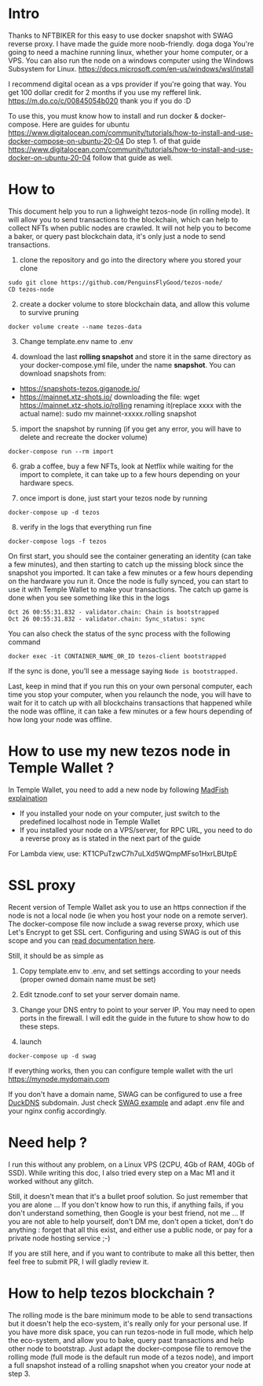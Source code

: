 # Intro

Thanks to NFTBIKER for this easy to use docker snapshot with SWAG reverse proxy. I have made the guide more noob-friendly. doga doga
You're going to need a machine running linux, whether your home computer, or a VPS. You can also run the node on a windows computer using the Windows Subsystem for Linux.
https://docs.microsoft.com/en-us/windows/wsl/install

I recommend digital ocean as a vps provider if you're going that way. You get 100 dollar credit for 2 months if you use my refferel link. https://m.do.co/c/00845054b020 thank you if you do :D

To use this, you must know how to install and run docker & docker-compose. Here are guides for ubuntu
https://www.digitalocean.com/community/tutorials/how-to-install-and-use-docker-compose-on-ubuntu-20-04
Do step 1. of that guide
https://www.digitalocean.com/community/tutorials/how-to-install-and-use-docker-on-ubuntu-20-04
follow that guide as well.

# How to

This document help you to run a lighweight tezos-node (in rolling mode). It will allow you to send transactions to the blockchain, which can help to collect NFTs when public nodes are crawled. It will not help you to become a baker, or query past blockchain data, it's only just a node to send transactions.

1. clone the repository and go into the directory where you stored your clone


```
sudo git clone https://github.com/PenguinsFlyGood/tezos-node/
CD tezos-node
```
2. create a docker volume to store blockchain data, and allow this volume to survive pruning
```
docker volume create --name tezos-data
```
3. Change template.env name to .env

4. download the last **rolling snapshot** and store it in the same directory as your docker-compose.yml file, under the name **snapshot**. You can download snapshots from:

* https://snapshots-tezos.giganode.io/
* https://mainnet.xtz-shots.io/
downloading the file:
wget https://mainnet.xtz-shots.io/rolling
renaming it(replace xxxx with the actual name):
sudo mv mainnet-xxxxx.rolling snapshot

5. import the snapshot by running (if you get any error, you will have to delete and recreate the docker volume)
```
docker-compose run --rm import
```

6. grab a coffee, buy a few NFTs, look at Netflix while waiting for the import to complete, it can take up to a few hours depending on your hardware specs.

7. once import is done, just start your tezos node by running
```
docker-compose up -d tezos
```

8. verify in the logs that everything run fine
```
docker-compose logs -f tezos
```

On first start, you should see the container generating an identity (can take a few minutes), and then starting to catch up the missing block since the snapshot you imported. It can take a few minutes or a few hours depending on the hardware you run it. Once the node is fully synced, you can start to use it with Temple Wallet to make your transactions. The catch up game is done when you see something like this in the logs
```
Oct 26 00:55:31.832 - validator.chain: Chain is bootstrapped
Oct 26 00:55:31.832 - validator.chain: Sync_status: sync
```

You can also check the status of the sync process with the following command
```
docker exec -it CONTAINER_NAME_OR_ID tezos-client bootstrapped
```
If the sync is done, you'll see a message saying `Node is bootstrapped.`


Last, keep in mind that if you run this on your own personal computer, each time you stop your computer, when you relaunch the node, you will have to wait for it to catch up with all blockchains transactions that happened while the node was offline, it can take a few minutes or a few hours depending of how long your node was offline.

# How to use my new tezos node in Temple Wallet ?

In Temple Wallet, you need to add a new node by following [MadFish explaination](https://madfish.crunch.help/temple-wallet/how-to-add-a-custom-rpc-to-the-temple-wallet)

* If you installed your node on your computer, just switch to the predefined localhost node in Temple Wallet
* If you installed your node on a VPS/server, for RPC URL, you need to do a reverse proxy as is stated in the next part of the guide

For Lambda view, use: KT1CPuTzwC7h7uLXd5WQmpMFso1HxrLBUtpE

# SSL proxy

Recent version of Temple Wallet ask you to use an https connection if the node is not a local node (ie when you host your node on a remote server). The docker-compose file now include a swag reverse proxy, which use Let's Encrypt to get SSL cert. Configuring and using SWAG is out of this scope and you can [read documentation here](https://hub.docker.com/r/linuxserver/swag).

Still, it should be as simple as

1. Copy template.env to .env, and set settings according to your needs (proper owned domain name must be set)

2. Edit tznode.conf to set your server domain name.

3. Change your DNS entry to point to your server IP. You may need to open ports in the firewall. I will edit the guide in the future to show how to do these steps.

4. launch
```
docker-compose up -d swag
```

If everything works, then you can configure temple wallet with the url https://mynode.mydomain.com

If you don't have a domain name, SWAG can be configured to use a free [DuckDNS](https://www.duckdns.org/) subdomain. Just check [SWAG example](https://docs.linuxserver.io/general/swag#create-container-via-duckdns-validation-with-a-wildcard-cert) and adapt .env file and your nginx config accordingly.



# Need help ?

I run this without any problem, on a Linux VPS (2CPU, 4Gb of RAM, 40Gb of SSD). While writing this doc, I also tried every step on a Mac M1 and it worked without any glitch.

Still, it doesn't mean that it's a bullet proof solution. So just remember that you are alone ... If you don't know how to run this, if anything fails, if you don't understand something, then Google is your best friend, not me ... If you are not able to help yourself, don't DM me, don't open a ticket, don't do anything : forget that all this exist, and either use a public node, or pay for a private node hosting service ;-)

If you are still here, and if you want to contribute to make all this better, then feel free to submit PR, I will gladly review it.

# How to help tezos blockchain ?

The rolling mode is the bare minimum mode to be able to send transactions but it doesn't help the eco-system, it's really only for your personal use. If you have more disk space, you can run tezos-node in full mode, which help the eco-system, and allow you to bake, query past transactions and help other node to bootstrap. Just adapt the docker-compose file to remove the rolling mode (full mode is the default run mode of a tezos node), and import a full snapshot instead of a rolling snapshot when you creator your node at step 3.
